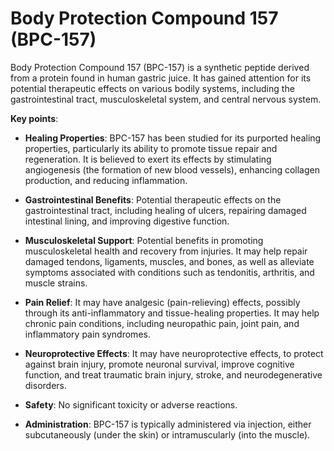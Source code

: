 [//]: # (source: ?)
[//]: # (abbr: BPC-157)
[//]: # (tags: peptides treatments)

# Body Protection Compound 157 (BPC-157)

Body Protection Compound 157 (BPC-157) is a synthetic peptide derived from a protein found in human gastric juice. It has gained attention for its potential therapeutic effects on various bodily systems, including the gastrointestinal tract, musculoskeletal system, and central nervous system.

**Key points**:

* **Healing Properties**: BPC-157 has been studied for its purported healing properties, particularly its ability to promote tissue repair and regeneration. It is believed to exert its effects by stimulating angiogenesis (the formation of new blood vessels), enhancing collagen production, and reducing inflammation.

* **Gastrointestinal Benefits**: Potential therapeutic effects on the gastrointestinal tract, including healing of ulcers, repairing damaged intestinal lining, and improving digestive function.

* **Musculoskeletal Support**: Potential benefits in promoting musculoskeletal health and recovery from injuries. It may help repair damaged tendons, ligaments, muscles, and bones, as well as alleviate symptoms associated with conditions such as tendonitis, arthritis, and muscle strains.

* **Pain Relief**: It may have analgesic (pain-relieving) effects, possibly through its anti-inflammatory and tissue-healing properties. It may help chronic pain conditions, including neuropathic pain, joint pain, and inflammatory pain syndromes.

* **Neuroprotective Effects**: It may have neuroprotective effects, to protect against brain injury, promote neuronal survival, improve cognitive function, and treat traumatic brain injury, stroke, and neurodegenerative disorders.

* **Safety**: No significant toxicity or adverse reactions.

* **Administration**: BPC-157 is typically administered via injection, either subcutaneously (under the skin) or intramuscularly (into the muscle).
